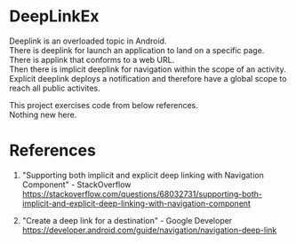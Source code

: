 # DeepLinkEx

Deeplink is an overloaded topic in Android. \
There is deeplink for launch an application to land on a specific page. \
There is applink that conforms to a web URL. \
Then there is implicit deeplink for navigation within the scope of an activity. \
Explicit deeplink deploys a notification and therefore have a global scope to reach all public activites.

This project exercises code from below references. \
Nothing new here.

# References

1. "Supporting both implicit and explicit deep linking with Navigation Component" - StackOverflow \
https://stackoverflow.com/questions/68032731/supporting-both-implicit-and-explicit-deep-linking-with-navigation-component

2. "Create a deep link for a destination" - Google Developer \
https://developer.android.com/guide/navigation/navigation-deep-link
